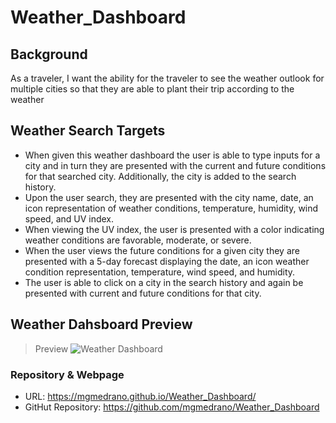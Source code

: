# Weather_Dashboard

## Background

As a traveler, I want the ability for the traveler to see the weather outlook for multiple cities so that they are able to plant their trip according to the weather


## Weather Search Targets
- When given this weather dashboard the user is able to type inputs for a city and in turn they are presented with the current and future conditions for that searched city. Additionally, the city is added to the search history.
- Upon the user search, they are presented with the city name, date, an icon representation of weather conditions, temperature, humidity, wind speed, and UV index.
- When viewing the UV index, the user is presented with a color indicating weather conditions are favorable, moderate, or severe.
- When the user views the future conditions for a given city they are presented with a 5-day forecast displaying the date, an icon weather condition representation, temperature, wind speed, and humidity. 
- The user is able to click on a city in the search history and again be presented with current and future conditions for that city.

## Weather Dahsboard Preview

> Preview ![Weather Dashboard](Assets/Work_Day_Scheduler_Prev.png) 


### Repository  & Webpage

- URL: https://mgmedrano.github.io/Weather_Dashboard/
- GitHut Repository: https://github.com/mgmedrano/Weather_Dashboard

